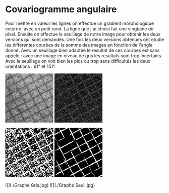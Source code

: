 # Covariogramme angulaire

Pour mettre en valeur les lignes on effectue un gradient morphologique externe. avec un petit rond.
La ligne que j'ai choisi fait une vingtaine de pixel.
Ensuite on effectue le seuillage de notre image pour obtenir les deux versions qui sont demandés.
Une fois les deux versions obtenues ont etudie les differentes courbes de la somme des images en fonction de l'angle donné.
Avec un seuillage bien adaptée le resultat de ces courbes est sans appele : avec une image en niveau de gris les resultats sont trop incertains.
Avec le seuillage on voit bien les pics ou trop sans difficultés les deux orientations : 61° et 151°.

![](./grid.jpg) ![](./Traitement.jpg)

![](./TraitementSeuil.jpg) ![](./JusteTrait.jpg)

![](./Graphe Gris.jpg) ![](./Graphe Seuil.jpg)
